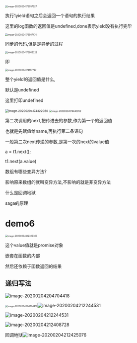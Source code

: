 <img src="C:\Users\Artificial\AppData\Roaming\Typora\typora-user-images\image-20200204172957027.png" alt="image-20200204172957027" style="zoom:50%;" />



执行1yield语句之后会返回一个语句的执行结果

这里的log函数的返回值是undefined,done表示yield没有执行完毕

<img src="C:\Users\Artificial\AppData\Roaming\Typora\typora-user-images\image-20200204173507474.png" alt="image-20200204173507474" style="zoom:50%;" />

同步的代码,但是是异步的过程

<img src="C:\Users\Artificial\AppData\Roaming\Typora\typora-user-images\image-20200204173802225.png" alt="image-20200204173802225" style="zoom:50%;" />

即

<img src="C:\Users\Artificial\AppData\Roaming\Typora\typora-user-images\image-20200204174137792.png" alt="image-20200204174137792" style="zoom:50%;" />



整个yield的返回值是什么,

默认是undefined

这里打印undefined

<img src="C:\Users\Artificial\AppData\Roaming\Typora\typora-user-images\image-20200204174322080.png" alt="image-20200204174322080" style="zoom:67%;" />

<img src="C:\Users\Artificial\AppData\Roaming\Typora\typora-user-images\image-20200204174443952.png" alt="image-20200204174443952" style="zoom:50%;" />

第二次调用的next,把传进去的参数,作为第一个的返回值

也就是先赋值给name,再执行第二条语句



一般第二次next传递的参数,是第一次的next的value值

a = t1.next();

t1.next(a.value)



数组有哪些变异方法?

影响原来数组的就叫变异方法,不影响的就是非变异方法

什么是回调地狱

saga的原理



# demo6

<img src="C:\Users\Artificial\AppData\Roaming\Typora\typora-user-images\image-20200204182329307.png" alt="image-20200204182329307" style="zoom:50%;" />





这个value值就是promise对象



嵌套在函数的内部

然后还依赖于函数返回的结果



## 递归写法

<img src="C:\Users\Artificial\AppData\Roaming\Typora\typora-user-images\image-20200204204704418.png" alt="image-20200204204704418" />

<img src="C:\Users\Artificial\AppData\Roaming\Typora\typora-user-images\image-20200204204704418.png" alt="image-20200204204704418" style="zoom:50%;" />![image-20200204212244531](C:\Users\Artificial\AppData\Roaming\Typora\typora-user-images\image-20200204212244531.png)

![image-20200204212244531](C:\Users\Artificial\AppData\Roaming\Typora\typora-user-images\image-20200204212244531.png)

![image-20200204212408728](C:\Users\Artificial\AppData\Roaming\Typora\typora-user-images\image-20200204212408728.png)

回调地狱![image-20200204212425076](C:\Users\Artificial\AppData\Roaming\Typora\typora-user-images\image-20200204212425076.png)